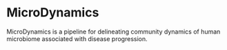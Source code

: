 # MicroDynamics
MicroDynamics is a pipeline for delineating community dynamics of human microbiome associated with disease progression.
